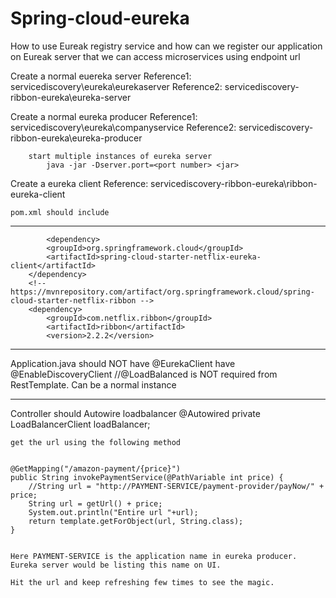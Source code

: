 # Spring-cloud-eureka
How to use Eureak registry service and how can we register our application on Eureak server that we can access microservices using endpoint url


Create a normal euereka server 
	Reference1: servicediscovery\eureka\eurekaserver
	Reference2: servicediscovery-ribbon-eureka\eureka-server

Create a normal eureka producer
	Reference1: servicediscovery\eureka\companyservice
	Reference2: servicediscovery-ribbon-eureka\eureka-producer

		start multiple instances of eureka server
			java -jar -Dserver.port=<port number> <jar>
			
Create a eureka client
	Reference: servicediscovery-ribbon-eureka\ribbon-eureka-client
	
	pom.xml should include
---------------------------------------------------	
			<dependency>
			<groupId>org.springframework.cloud</groupId>
			<artifactId>spring-cloud-starter-netflix-eureka-client</artifactId>
		</dependency>
		<!-- https://mvnrepository.com/artifact/org.springframework.cloud/spring-cloud-starter-netflix-ribbon -->
		<dependency>
		    <groupId>com.netflix.ribbon</groupId>
		    <artifactId>ribbon</artifactId>
		    <version>2.2.2</version>
---------------------------------------------------

Application.java should 
	NOT have @EurekaClient
	have
		@EnableDiscoveryClient
	//@LoadBalanced is NOT required from RestTemplate. Can be a normal instance
	
---------------------------------------------------
Controller should
	Autowire loadbalancer
		@Autowired
		private LoadBalancerClient loadBalancer;
		
		
	get the url using the following method


	@GetMapping("/amazon-payment/{price}")
	public String invokePaymentService(@PathVariable int price) {
		//String url = "http://PAYMENT-SERVICE/payment-provider/payNow/" + price;
		String url = getUrl() + price;
		System.out.println("Entire url "+url);
		return template.getForObject(url, String.class);
	}
	
	
	Here PAYMENT-SERVICE is the application name in eureka producer.
	Eureka server would be listing this name on UI.
	
	Hit the url and keep refreshing few times to see the magic.
	